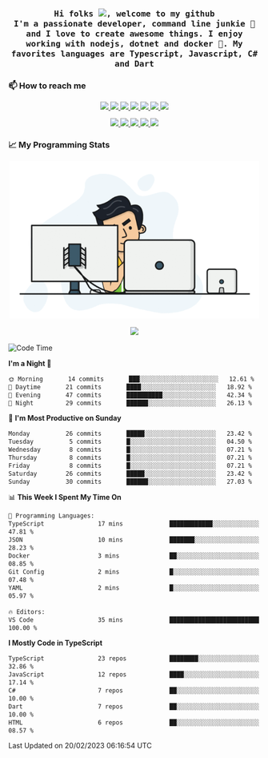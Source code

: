 <h3 align="center">
  <samp>
  Hi folks <img src="https://user-images.githubusercontent.com/42378118/110234147-e3259600-7f4e-11eb-95be-0c4047144dea.gif" width="25">, welcome to my github
  <br/>
  I'm a passionate developer, command line junkie 🧬 and I love to create awesome things. I enjoy working with nodejs, dotnet and docker 🐳. My favorites languages are Typescript, Javascript, C# and Dart
  </samp>
</h3>

### 📫 How to reach me

<p align="center">
 <a href="https://buster95.github.io">
  <img src="https://img.shields.io/badge/buster95-%23206A5D.svg?&style=flat" />
 </a>

 <a href="https://www.linkedin.com/in/walter-corrales">
  <img src="https://img.shields.io/badge/Linkedin-%230077B5.svg?&style=flat&logo=linkedin&logoColor=white" />
 </a>

 <a href="mailto:corraleswalter@live.com">
  <img src="https://img.shields.io/badge/Microsoft-%23F65314.svg?&style=flat&logo=Microsoft" />
 </a>

 <a href="https://join.skype.com/invite/sHS1s5NqCXhJ">
  <img src="https://img.shields.io/badge/Skype-%2300AFF0.svg?&style=flat&logo=skype&logoColor=white" />
 </a>

 <a href="mailto:walter.r.corrales@gmail.com">
  <img src="https://img.shields.io/badge/Gmail-%23C14438.svg?&style=flat&logo=Gmail&logoColor=white" />
 </a>

 <a href="https://wa.me/50585154220">
  <img src="https://img.shields.io/badge/Whatsapp-%2300BFA5.svg?&style=flat&logo=Whatsapp&logoColor=white" />
 </a>

 <a href="https://t.me/KingBuster95">
  <img src="https://img.shields.io/badge/Telegram-%230088cc.svg?&style=flat&logo=Telegram&logoColor=white" />
 </a>
</p>

<p align="center">
  <a href="https://buster95.github.io">
    <img src="https://badges.pufler.dev/visits/buster95/buster95?style=flat&color=green&logo=github">
  </a>
  <a href="https://buster95.github.io">
    <img src="https://badges.pufler.dev/years/buster95?style=flat&color=green&logo=github">
  </a>
  <a href="https://buster95.github.io">
    <img src="https://badges.pufler.dev/repos/buster95?style=flat&color=green&logo=github">
  </a>
  <a href="https://buster95.github.io">
    <img src="https://badges.pufler.dev/gists/buster95?style=flat&color=green&logo=github">
  </a>
  <a href="https://buster95.github.io">
    <img src="https://badges.pufler.dev/commits/monthly/buster95?style=flat&color=green&logo=github">
  </a>
</p>

### 📈 My Programming Stats

<p align="center">
 <img src="https://github.com/buster95/buster95/blob/master/assets/coder.gif" alt="Coder GIF" style="max-width:500px">
</p>

<p align = "center">
  <img src="https://github-readme-stats.vercel.app/api?username=buster95&count_private=true&show_icons=true&theme=tokyonight&line_height=30&hide_border=true">
</p>

<!--START_SECTION:waka-->
![Code Time](http://img.shields.io/badge/Code%20Time-2%2C461%20hrs-blue)

**I'm a Night 🦉** 

```text
🌞 Morning       14 commits       ███░░░░░░░░░░░░░░░░░░░░░░   12.61 % 
🌆 Daytime       21 commits       ████░░░░░░░░░░░░░░░░░░░░░   18.92 % 
🌃 Evening       47 commits       ██████████░░░░░░░░░░░░░░░   42.34 % 
🌙 Night         29 commits       ██████░░░░░░░░░░░░░░░░░░░   26.13 % 

```
📅 **I'm Most Productive on Sunday** 

```text
Monday          26 commits       █████░░░░░░░░░░░░░░░░░░░░   23.42 % 
Tuesday          5 commits       █░░░░░░░░░░░░░░░░░░░░░░░░   04.50 % 
Wednesday        8 commits       █░░░░░░░░░░░░░░░░░░░░░░░░   07.21 % 
Thursday         8 commits       █░░░░░░░░░░░░░░░░░░░░░░░░   07.21 % 
Friday           8 commits       █░░░░░░░░░░░░░░░░░░░░░░░░   07.21 % 
Saturday        26 commits       █████░░░░░░░░░░░░░░░░░░░░   23.42 % 
Sunday          30 commits       ██████░░░░░░░░░░░░░░░░░░░   27.03 % 

```


📊 **This Week I Spent My Time On** 

```text
💬 Programming Languages: 
TypeScript               17 mins             ████████████░░░░░░░░░░░░░   47.81 % 
JSON                     10 mins             ███████░░░░░░░░░░░░░░░░░░   28.23 % 
Docker                   3 mins              ██░░░░░░░░░░░░░░░░░░░░░░░   08.85 % 
Git Config               2 mins              █░░░░░░░░░░░░░░░░░░░░░░░░   07.48 % 
YAML                     2 mins              █░░░░░░░░░░░░░░░░░░░░░░░░   05.97 % 

🔥 Editors: 
VS Code                  35 mins             █████████████████████████   100.00 % 

```

**I Mostly Code in TypeScript** 

```text
TypeScript               23 repos            ████████░░░░░░░░░░░░░░░░░   32.86 % 
JavaScript               12 repos            ████░░░░░░░░░░░░░░░░░░░░░   17.14 % 
C#                       7 repos             ██░░░░░░░░░░░░░░░░░░░░░░░   10.00 % 
Dart                     7 repos             ██░░░░░░░░░░░░░░░░░░░░░░░   10.00 % 
HTML                     6 repos             ██░░░░░░░░░░░░░░░░░░░░░░░   08.57 % 

```



 Last Updated on 20/02/2023 06:16:54 UTC
<!--END_SECTION:waka-->
